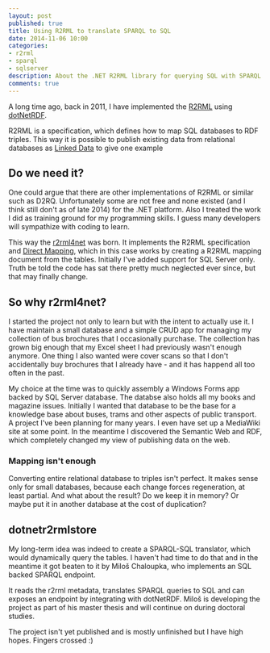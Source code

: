 ```yaml
---
layout: post
published: true
title: Using R2RML to translate SPARQL to SQL
date: 2014-11-06 10:00
categories:
- r2rml
- sparql
- sqlserver
description: About the .NET R2RML library for querying SQL with SPARQL
comments: true
---
```


A long time ago, back in 2011, I have implemented the [R2RML][r2rml] using [dotNetRDF][dotNetRDF]. 

R2RML is a specification, which defines how to map SQL databases to RDF triples. This way it is possible to publish existing data from relational databases as [Linked Data][ld] to give one example

<!--more-->

## Do we need it?

One could argue that there are other implementations of R2RML or similar such as D2RQ. Unfortunately some are not free and none existed (and I think still don't as of late 2014) for the .NET platform. Also I treated the work I did as training ground for my programming skills. I guess many developers will sympathize with coding to learn.

This way the [r2rml4net](http://r2rml.net) was born. It implements the R2RML specification and [Direct Mapping][dm], which in this case works by creating a R2RML mapping document from the tables. Initially I've added support for SQL Server only. Truth be told the code has sat there pretty much neglected ever since, but that may finally change.

## So why r2rml4net?

I started the project not only to learn but with the intent to actually use it. I have maintain a small database and a simple CRUD app for managing my collection of bus brochures that I occasionally purchase. The collection has grown big enough that my Excel sheet I had previously wasn't enough anymore. One thing I also wanted were cover scans so that I don't accidentally buy brochures that I already have - and it has happend all too often in the past.

My choice at the time was to quickly assembly a Windows Forms app backed by SQL Server database. The databse also holds all my books and magazine issues. Initially I wanted that database to be the base for a knowledge base about buses, trams and other aspects of public transport. A project I've been planning for many years. I even have set up a MediaWiki site at some point. In the meantime I discovered the Semantic Web and RDF, which completely changed my view of publishing data on the web.

### Mapping isn't enough

Converting entire relational database to triples isn't perfect. It makes sense only for small databases, because each change forces regeneration, at least partial. And what about the result? Do we keep it in memory? Or maybe put it in another database at the cost of duplication?

## dotnetr2rmlstore

My long-term idea was indeed to create a SPARQL-SQL translator, which would dynamically query the tables. I haven't had time to do that and in the meantime it got beaten to it by Miloš Chaloupka, who implements an SQL backed SPARQL endpoint. 

It reads the r2rml metadata, translates SPARQL queries to SQL and can exposes an endpoint by integrating with dotNetRDF. Miloš is developing the project as part of his master thesis and will continue on during doctoral studies.

The project isn't yet published and is mostly unfinished but I have high hopes. Fingers crossed :)

[r2rml]: http://www.w3.org/TR/r2rml/
[dotNetRDF]: http://dotnetrdf.org
[ld]: http://en.wikipedia.org/wiki/Linked_data
[dm]: http://www.w3.org/TR/rdb-direct-mapping/
[d2rq]: http://d2rq.org/
[Ultrawrap]: http://capsenta.com/architecture/
